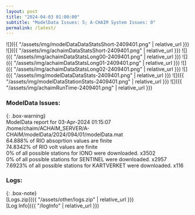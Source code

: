 ```yaml
---
layout: post
title: "2024-04-03 01:00:00"
subtitle: "ModelData Issues: 5; A-CHAIM System Issues: 0"
permalink: /latest/
---
```


![]({{ "/assets/img/modelDataDataStatsShort-2409401.png" | relative_url }})
![]({{ "/assets/img/achaimDataStatsShort-2409401.png" | relative_url }})
![]({{ "/assets/img/achaimDataStatsLong00-2409401.png" | relative_url }})
![]({{ "/assets/img/achaimDataStatsLong01-2409401.png" | relative_url }})
![]({{ "/assets/img/achaimDataStatsLong02-2409401.png" | relative_url }})
![]({{ "/assets/img/modelDataDataStats-2409401.png" | relative_url }})
![]({{ "/assets/img/modelDataStationStats-2409401.png" | relative_url }})
![]({{ "/assets/img/achaimRunTime-2409401.png" | relative_url }})


### ModelData Issues:  
  
{: .box-warning}  
 ModelData report for 03-Apr-2024 01:15:07   
 /home/chaim/ACHAIM_SERVER/A-CHAIM/modelData/2024/094/01/modelData.mat   
 64.888% of RIO absoprtion values are finite   
 74.8342% of RIO volt values are finite   
 0% of all possible stations for IONO were downloaded. x3502   
 0% of all possible stations for SENTINEL were downloaded. x2957   
 7.6923% of all possible stations for KARTVERKET were downloaded. x116   
  


### Logs:  
  
{: .box-note}  
[Logs.zip]({{ "/assets/other/logs.zip" | relative_url }})  
[Log Info]({{ "/logInfo" | relative_url }})  
